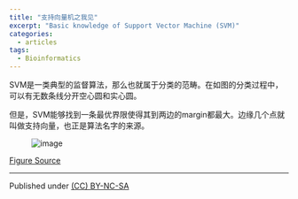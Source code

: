 ```yaml
---
title: "支持向量机之我见"
excerpt: "Basic knowledge of Support Vector Machine (SVM)"
categories:
  - articles
tags:
  - Bioinformatics
---
```


SVM是一类典型的监督算法，那么也就属于分类的范畴。在如图的分类过程中，可以有无数条线分开空心圆和实心圆。

但是，SVM能够找到一条最优界限使得其到两边的margin都最大。边缘几个点就叫做支持向量，也正是算法名字的来源。

<figure >
<img src="https://dn-shanguangyu.qbox.me/SVM.png" alt="image">
</figure>

[Figure Source](https://awwthor.wordpress.com/2009/12/31/a-thousand-foot-view-of-machine-learning/)

---
Published under <a rel="license" href="http://creativecommons.org/licenses/by-nc-sa/3.0/">(CC) BY-NC-SA </a>
